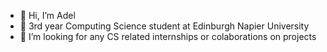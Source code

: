 - 👋 Hi, I’m Adel
- 🌱 3rd year Computing Science student at Edinburgh Napier University
- 👀 I’m looking for any CS related internships or colaborations on projects
